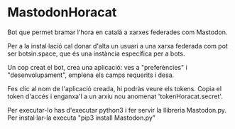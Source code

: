 # MastodonHoracat
Bot que permet bramar l'hora en català a xarxes federades com Mastodon.

Per a la instal·lació cal donar d'alta un usuari a una xarxa federada com pot ser botsin.space, que és una instància específica per a bots.

Un cop creat el bot, crea una aplicació: ves a "preferències" i "desenvolupament", emplena els camps requerits i desa.

Fes clic al nom de l'aplicació creada, hi podràs veure els tokens. Copia el token d'accés i enganxa'l a un arxiu nou anomenat 'tokenHoracat.secret'.

Per executar-lo has d'executar python3 i fer servir la llibreria Mastodon.py. Per instal·lar-la executa "pip3 install Mastodon.py"
